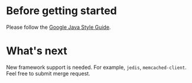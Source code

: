 # Before getting started

Please follow the [Google Java Style Guide](https://github.com/google/styleguide).

# What's next

New framework support is needed. For example, `jedis`, `memcached-client`. 
Feel free to submit merge request.
